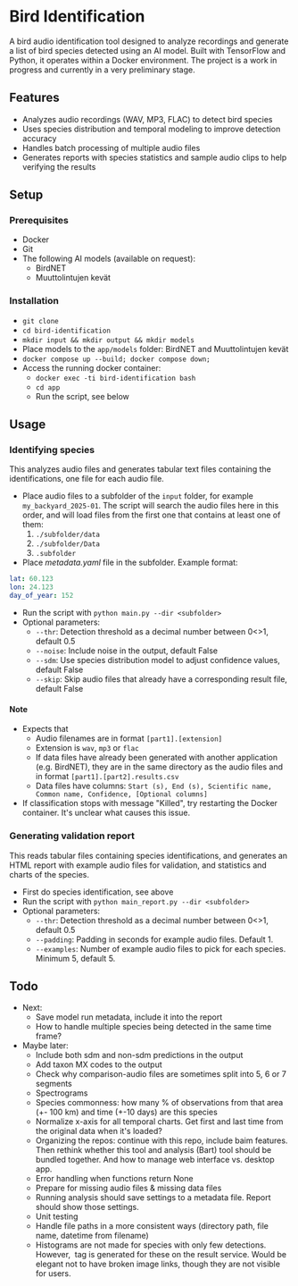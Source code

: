 # Bird Identification

A bird audio identification tool designed to analyze recordings and generate a list of bird species detected using an AI model. Built with TensorFlow and Python, it operates within a Docker environment. The project is a work in progress and currently in a very preliminary stage.

## Features

- Analyzes audio recordings (WAV, MP3, FLAC) to detect bird species
- Uses species distribution and temporal modeling to improve detection accuracy
- Handles batch processing of multiple audio files
- Generates reports with species statistics and sample audio clips to help verifying the results

## Setup

### Prerequisites

- Docker
- Git
- The following AI models (available on request):
  - BirdNET
  - Muuttolintujen kevät

### Installation

- `git clone`
- `cd bird-identification`
- `mkdir input && mkdir output && mkdir models`
- Place models to the `app/models` folder: BirdNET and Muuttolintujen kevät
- `docker compose up --build; docker compose down;`
- Access the running docker container:
  - `docker exec -ti bird-identification bash`
  - `cd app`
  - Run the script, see below

## Usage

### Identifying species

This analyzes audio files and generates tabular text files containing the identifications, one file for each audio file.

- Place audio files to a subfolder of the `input` folder, for example `my_backyard_2025-01`. The script will search the audio files here in this order, and will load files from the first one that contains at least one of them:
  1) `./subfolder/data`
  2) `./subfolder/Data`
  3. `.subfolder`
- Place *metadata.yaml* file in the subfolder. Example format:

```yaml
lat: 60.123
lon: 24.123 
day_of_year: 152
```
- Run the script with `python main.py --dir <subfolder>`
- Optional parameters:
  - `--thr`: Detection threshold as a decimal number between 0<>1, default 0.5
  - `--noise`: Include noise in the output, default False
  - `--sdm`: Use species distribution model to adjust confidence values, default False
  - `--skip`: Skip audio files that already have a corresponding result file, default False

#### Note

- Expects that
    - Audio filenames are in format `[part1].[extension]`
    - Extension is `wav`, `mp3` or `flac`
    - If data files have already been generated with another application (e.g. BirdNET), they are in the same directory as the audio files and in format `[part1].[part2].results.csv`
    - Data files have columns: `Start (s), End (s), Scientific name, Common name, Confidence, [Optional columns]`
- If classification stops with message "Killed", try restarting the Docker container. It's unclear what causes this issue.

### Generating validation report

This reads tabular files containing species identifications, and generates an HTML report with example audio files for validation, and statistics and charts of the species.

- First do species identification, see above
- Run the script with `python main_report.py --dir <subfolder>`
- Optional parameters:
  - `--thr`: Detection threshold as a decimal number between 0<>1, default 0.5
  - `--padding`: Padding in seconds for example audio files. Default 1.
  - `--examples`: Number of example audio files to pick for each species. Minimum 5, default 5.

## Todo

- Next:
  - Save model run metadata, include it into the report
  - How to handle multiple species being detected in the same time frame?
- Maybe later:
  - Include both sdm and non-sdm predictions in the output
  - Add taxon MX codes to the output
  - Check why comparison-audio files are sometimes split into 5, 6 or 7 segments
  - Spectrograms
  - Species commonness: how many % of observations from that area (+- 100 km) and time (+-10 days) are this species
  - Normalize x-axis for all temporal charts. Get first and last time from the original data when it's loaded?
  - Organizing the repos: continue with this repo, include baim features. Then rethink whether this tool and analysis (Bart) tool should be bundled together. And how to manage web interface vs. desktop app.
  - Error handling when functions return None
  - Prepare for missing audio files & missing data files
  - Running analysis should save settings to a metadata file. Report should show those settings.
  - Unit testing
  - Handle file paths in a more consistent ways (directory path, file name, datetime from filename)
  - Histograms are not made for species with only few detections. However, <img> tag is generated for these on the result service. Would be elegant not to have broken image links, though they are not visible for users.


